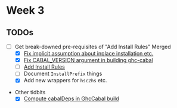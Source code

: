 Week 3
====

## TODOs

- [ ] Get break-downed pre-requisites of "Add Install Rules" Merged
    - [x] [Fix implicit assumption about inplace installation etc.](https://github.com/snowleopard/hadrian/pull/315)
    - [x] [Fix CABAL_VERSION argument in building ghc-cabal](https://github.com/snowleopard/hadrian/pull/319)
    - [ ] [Add Install Rules](https://github.com/snowleopard/hadrian/pull/312)
    - [ ] Document `InstallPrefix` things
    - [x] Add new wrappers for `hsc2hs` etc.
- Other tidbits
    - [x] [Compute cabalDeps in GhcCabal build](https://github.com/snowleopard/hadrian/pull/320)

